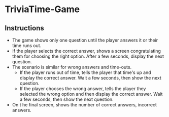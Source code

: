 # TriviaTime-Game

## Instructions

- The game shows only one question until the player answers it or their time runs out.
- If the player selects the correct answer, shows a screen congratulating them for choosing the right option. After a few seconds, display the next question.
- The scenario is similar for wrong answers and time-outs.
	- If the player runs out of time, tells the player that time's up and display the correct answer. Wait a few seconds, then show the next question.
	- If the player chooses the wrong answer, tells the player they selected the wrong option and then display the correct answer. Wait a few seconds, then show the next question.
- On t
he final screen, shows the number of correct answers, incorrect answers.
